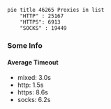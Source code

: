 
```mermaid
pie title 46265 Proxies in list
    "HTTP" : 25167
    "HTTPS": 6913
    "SOCKS" : 19449
```

### Some Info
#### Average Timeout

- mixed: 3.0s
- http: 1.5s
- https: 8.6s
- socks: 6.2s